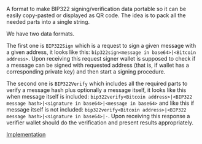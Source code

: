 A format to make BIP322 signing/verification data portable so it can be easily copy-pasted or displayed as QR code. The idea is to pack all the needed parts into a single string.

We have two data formats. 

The first one is `BIP322Sign` which is a request to sign a given message with a given address, it looks like this: `bip322sign<message in base64>|<Bitcoin address>`. Upon receiving this request signer wallet is supposed to check if a message can be signed with requested address (that is, if wallet has a corresponding private key) and then start a signing procedure.

The second one is `BIP322Verify` which includes all the required parts to verify a message hash plus optionally a message itself, it looks like this when message itself is included: `bip322verify<Bitcoin address>|<BIP322 message hash>|<signature in base64>|<message in base64>` and like this if message itself is not included: `bip322verify<Bitcoin address>|<BIP322 message hash>|<signature in base64>|-`. Upon receiving this response a verifier wallet should do the verification and present results appropriately.

[Implementation](https://github.com/akumaigorodski/wallet/blob/d41b2b704916a8fee161449a3b4642a8b38c7ab3/app/src/main/java/com/btcontract/wallet/utils/InputParser.scala#L66-L89)